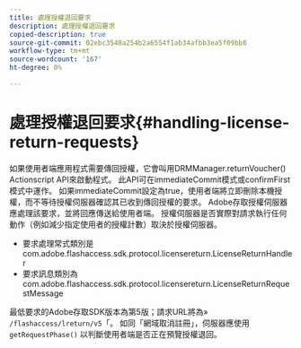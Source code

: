 ```yaml
---
title: 處理授權退回要求
description: 處理授權退回要求
copied-description: true
source-git-commit: 02ebc3548a254b2a6554f1ab34afbb3ea5f09bb8
workflow-type: tm+mt
source-wordcount: '167'
ht-degree: 0%

---
```


# 處理授權退回要求{#handling-license-return-requests}

如果使用者端應用程式需要傳回授權，它會叫用DRMManager.returnVoucher() Actionscript API來啟動程式。 此API可在immediateCommit模式或confirmFirst模式中運作。 如果immediateCommit設定為true，使用者端將立即刪除本機授權，而不等待授權伺服器確認其已收到傳回授權的要求。 Adobe存取授權伺服器應處理該要求，並將回應傳送給使用者端。 授權伺服器是否實際對請求執行任何動作（例如減少指定使用者的授權計數）取決於授權伺服器。

* 要求處理常式類別是com.adobe.flashaccess.sdk.protocol.licensereturn.LicenseReturnHandler
* 要求訊息類別為com.adobe.flashaccess.sdk.protocol.licensereturn.LicenseReturnRequestMessage

最低要求的Adobe存取SDK版本為第5版；請求URL將為» `/flashaccess/lreturn/v5`「。 如同「網域取消註冊」，伺服器應使用 `getRequestPhase()` 以判斷使用者端是否正在預覽授權退回。
